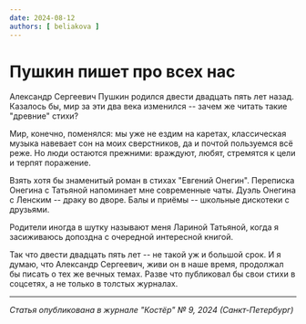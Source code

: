 ```yaml
---
date: 2024-08-12
authors: [ beliakova ]
---
```

# Пушкин пишет про всех нас

Александр Сергеевич Пушкин родился двести двадцать пять лет назад. Казалось бы, мир за эти два века изменился -- зачем же читать такие "древние" стихи?

Мир, конечно, поменялся: мы уже не ездим на каретах, классическая музыка навевает сон на моих сверстников, да и почтой пользуемся всё реже. Но люди остаются прежними: враждуют, любят, стремятся к цели и терпят поражение.
<!-- more -->
Взять хотя бы знаменитый роман в стихах "Евгений Онегин". Переписка Онегина с Татьяной напоминает мне современные чаты. Дуэль Онегина с Ленским -- драку во дворе. Балы и приёмы -- школьные дискотеки с друзьями.

Родители иногда в шутку называют меня Лариной Татьяной, когда я засиживаюсь допоздна с очередной интересной книгой.

Так что двести двадцать пять лет -- не такой уж и большой срок. И я думаю, что Александр Сергеевич, живи он в наше время, продолжал бы писать о тех же вечных темах. Разве что публиковал бы свои стихи в соцсетях, а не только в толстых журналах.

---

*Статья опубликована в журнале "Костёр" № 9, 2024 (Санкт-Петербург)*
